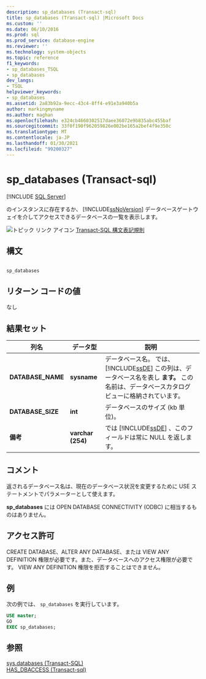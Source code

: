 ```yaml
---
description: sp_databases (Transact-sql)
title: sp_databases (Transact-sql) |Microsoft Docs
ms.custom: ''
ms.date: 06/10/2016
ms.prod: sql
ms.prod_service: database-engine
ms.reviewer: ''
ms.technology: system-objects
ms.topic: reference
f1_keywords:
- sp_databases_TSQL
- sp_databases
dev_langs:
- TSQL
helpviewer_keywords:
- sp_databases
ms.assetid: 2a83b92a-9ecc-43c4-8ff4-e91e3a940b5a
author: markingmyname
ms.author: maghan
ms.openlocfilehash: e324cb4660302517daee36072e9b835abc455baf
ms.sourcegitcommit: 33f0f190f962059826e002be165a2bef4f9e350c
ms.translationtype: MT
ms.contentlocale: ja-JP
ms.lasthandoff: 01/30/2021
ms.locfileid: "99200327"
---
```

# <a name="sp_databases-transact-sql"></a>sp_databases (Transact-sql)
[!INCLUDE [SQL Server](../../includes/applies-to-version/sqlserver.md)]

  のインスタンスに存在するか、 [!INCLUDE[ssNoVersion](../../includes/ssnoversion-md.md)] データベースゲートウェイを介してアクセスできるデータベースの一覧を表示します。  
  
 ![トピック リンク アイコン](../../database-engine/configure-windows/media/topic-link.gif "トピック リンク アイコン") [Transact-SQL 構文表記規則](../../t-sql/language-elements/transact-sql-syntax-conventions-transact-sql.md)  
  
## <a name="syntax"></a>構文  
  
```  
  
sp_databases  
```  
  
## <a name="return-code-values"></a>リターン コードの値  
 なし  
  
## <a name="result-sets"></a>結果セット  
  
|列名|データ型|説明|  
|-----------------|---------------|-----------------|  
|**DATABASE_NAME**|**sysname**|データベース名。 では、 [!INCLUDE[ssDE](../../includes/ssde-md.md)] この列は、データベース名を表し **ます。** この名前は、データベースカタログビューに格納されています。|  
|**DATABASE_SIZE**|**int**|データベースのサイズ (kb 単位)。|  
|**備考**|**varchar (254)**|では [!INCLUDE[ssDE](../../includes/ssde-md.md)] 、このフィールドは常に NULL を返します。|  
  
## <a name="remarks"></a>コメント  
 返されるデータベース名は、現在のデータベース状況を変更するために USE ステートメントでパラメーターとして使えます。  
  
 **sp_databases** には OPEN DATABASE CONNECTIVITY (ODBC) に相当するものはありません。  
  
## <a name="permissions"></a>アクセス許可  
 CREATE DATABASE、ALTER ANY DATABASE、または VIEW ANY DEFINITION 権限が必要です。また、データベースへのアクセス権限が必要です。 VIEW ANY DEFINITION 権限を拒否することはできません。  
  
## <a name="examples"></a>例  
 次の例では、 `sp_databases` を実行しています。  
  
```sql  
USE master;  
GO  
EXEC sp_databases;  
```  
  
## <a name="see-also"></a>参照  
 [sys.databases &#40;Transact-SQL&#41;](../../relational-databases/system-catalog-views/sys-databases-transact-sql.md)   
 [HAS_DBACCESS &#40;Transact-sql&#41;](../../t-sql/functions/has-dbaccess-transact-sql.md)  
  
  
